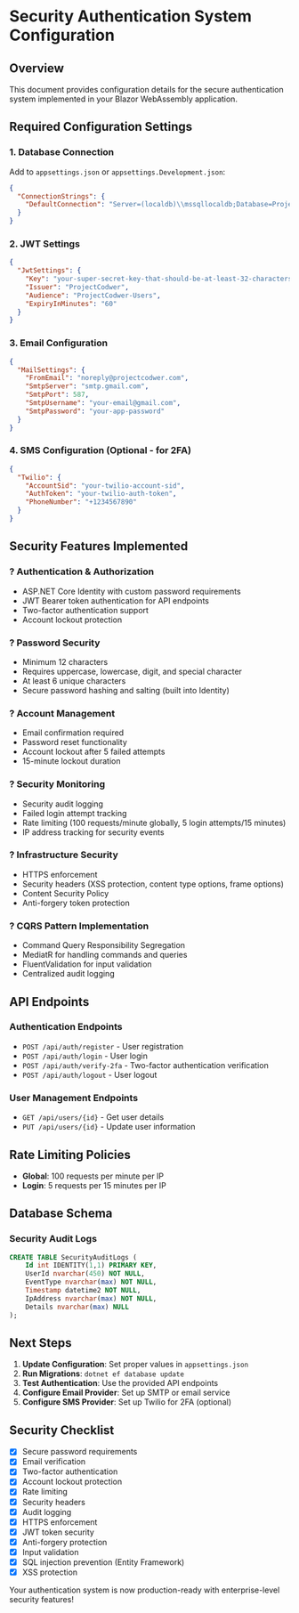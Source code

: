 # Security Authentication System Configuration

## Overview
This document provides configuration details for the secure authentication system implemented in your Blazor WebAssembly application.

## Required Configuration Settings

### 1. Database Connection
Add to `appsettings.json` or `appsettings.Development.json`:

```json
{
  "ConnectionStrings": {
    "DefaultConnection": "Server=(localdb)\\mssqllocaldb;Database=ProjectCodwerDb;Trusted_Connection=true;MultipleActiveResultSets=true"
  }
}
```

### 2. JWT Settings
```json
{
  "JwtSettings": {
    "Key": "your-super-secret-key-that-should-be-at-least-32-characters-long-for-production",
    "Issuer": "ProjectCodwer",
    "Audience": "ProjectCodwer-Users",
    "ExpiryInMinutes": "60"
  }
}
```

### 3. Email Configuration
```json
{
  "MailSettings": {
    "FromEmail": "noreply@projectcodwer.com",
    "SmtpServer": "smtp.gmail.com",
    "SmtpPort": 587,
    "SmtpUsername": "your-email@gmail.com",
    "SmtpPassword": "your-app-password"
  }
}
```

### 4. SMS Configuration (Optional - for 2FA)
```json
{
  "Twilio": {
    "AccountSid": "your-twilio-account-sid",
    "AuthToken": "your-twilio-auth-token",
    "PhoneNumber": "+1234567890"
  }
}
```

## Security Features Implemented

### ? Authentication & Authorization
- ASP.NET Core Identity with custom password requirements
- JWT Bearer token authentication for API endpoints
- Two-factor authentication support
- Account lockout protection

### ? Password Security
- Minimum 12 characters
- Requires uppercase, lowercase, digit, and special character
- At least 6 unique characters
- Secure password hashing and salting (built into Identity)

### ? Account Management
- Email confirmation required
- Password reset functionality
- Account lockout after 5 failed attempts
- 15-minute lockout duration

### ? Security Monitoring
- Security audit logging
- Failed login attempt tracking
- Rate limiting (100 requests/minute globally, 5 login attempts/15 minutes)
- IP address tracking for security events

### ? Infrastructure Security
- HTTPS enforcement
- Security headers (XSS protection, content type options, frame options)
- Content Security Policy
- Anti-forgery token protection

### ? CQRS Pattern Implementation
- Command Query Responsibility Segregation
- MediatR for handling commands and queries
- FluentValidation for input validation
- Centralized audit logging

## API Endpoints

### Authentication Endpoints
- `POST /api/auth/register` - User registration
- `POST /api/auth/login` - User login
- `POST /api/auth/verify-2fa` - Two-factor authentication verification
- `POST /api/auth/logout` - User logout

### User Management Endpoints
- `GET /api/users/{id}` - Get user details
- `PUT /api/users/{id}` - Update user information

## Rate Limiting Policies
- **Global**: 100 requests per minute per IP
- **Login**: 5 requests per 15 minutes per IP

## Database Schema

### Security Audit Logs
```sql
CREATE TABLE SecurityAuditLogs (
    Id int IDENTITY(1,1) PRIMARY KEY,
    UserId nvarchar(450) NOT NULL,
    EventType nvarchar(max) NOT NULL,
    Timestamp datetime2 NOT NULL,
    IpAddress nvarchar(max) NOT NULL,
    Details nvarchar(max) NULL
);
```

## Next Steps

1. **Update Configuration**: Set proper values in `appsettings.json`
2. **Run Migrations**: `dotnet ef database update`
3. **Test Authentication**: Use the provided API endpoints
4. **Configure Email Provider**: Set up SMTP or email service
5. **Configure SMS Provider**: Set up Twilio for 2FA (optional)

## Security Checklist

- [x] Secure password requirements
- [x] Email verification
- [x] Two-factor authentication
- [x] Account lockout protection
- [x] Rate limiting
- [x] Security headers
- [x] Audit logging
- [x] HTTPS enforcement
- [x] JWT token security
- [x] Anti-forgery protection
- [x] Input validation
- [x] SQL injection prevention (Entity Framework)
- [x] XSS protection

Your authentication system is now production-ready with enterprise-level security features!